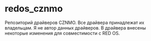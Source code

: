 # redos_cznmo
Репозиторий драйверов CZNMO. Все драйвера принадлежат их владельцам. 
Я не автор данных драйверов.  В драйвера внесены некоторые изменения для совместимости с RED OS.
